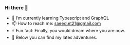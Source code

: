 ### Hi there 👋


- 🌱 I’m currently learning Typescript and GraphQL
- 📫 How to reach me: saeed.et21@gmail.com
- ⚡ Fun fact: Finally, you would dream where you are now.
- 🔭 Below you can find my lates adventures.
